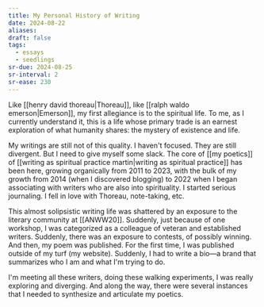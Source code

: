 ```yaml
---
title: My Personal History of Writing
date: 2024-08-22
aliases: 
draft: false
tags:
  - essays
  - seedlings
sr-due: 2024-08-25
sr-interval: 2
sr-ease: 230
---
```

Like [[henry david thoreau|Thoreau]], like [[ralph waldo emerson|Emerson]], my first allegiance is to the spiritual life. To me, as I currently understand it, this is a life whose primary trade is an earnest exploration of what humanity shares: the mystery of existence and life.

My writings are still not of this quality. I haven't focused. They are still divergent. But I need to give myself some slack. The core of [[my poetics]] of [[writing as spiritual practice martin|writing as spiritual practice]] has been here, growing organically from 2011 to 2023, with the bulk of my growth from 2014 (when I discovered blogging) to 2022 when I began associating with writers who are also into spirituality. I started serious journaling. I fell in love with Thoreau, note-taking, etc.

This almost solipsistic writing life was shattered by an exposure to the literary community at [[ANWW20]]. Suddenly, just because of one workshop, I was categorized as a colleague of veteran and established writers. Suddenly, there was an exposure to contests, of possibly winning. And then, my poem was published. For the first time, I was published outside of my turf (my website). Suddenly, I had to write a bio—a brand that summarizes who I am and what I'm trying to do.

I'm meeting all these writers, doing these walking experiments, I was really exploring and diverging. And along the way, there were several instances that I needed to synthesize and articulate my poetics.